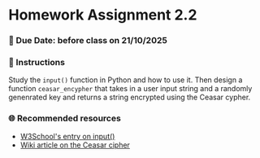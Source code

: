 # Homework Assignment 2.2

### 📆 Due Date: before class on 21/10/2025

### 🎯 Instructions

Study the `input()` function in Python and how to use it. Then design a function `ceasar_encypher` that takes in a user input string and a randomly genenrated key and returns a string encrypted using the Ceasar cypher.  

### 🌐 Recommended resources
- [W3School's entry on input()](https://www.w3schools.com/python/python_user_input.asp)
- [Wiki article on the Ceasar cipher](https://en.wikipedia.org/wiki/Caesar_cipher)